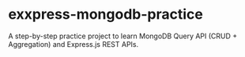 # exxpress-mongodb-practice
A step-by-step practice project to learn MongoDB Query API (CRUD + Aggregation) and Express.js REST APIs.
